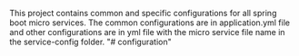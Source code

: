 This project contains common and specific configurations for all spring boot micro services.
The common configurations are in application.yml file and other configurations are in yml file with the micro service file name in the service-config folder.
"# configuration" 
